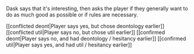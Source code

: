Dask says that it's interesting, then asks the player if they generally want to do as much good as possible or if rules are necessary.

[[conflicted deont|Player says yes, but chose deontology earlier]]
[[conflicted util|Player says no, but chose util earlier]]
[[confirmed deont|Player says no, and had deontology / hesitancy earlier]]
[[confirmed util|Player says yes, and had util / hesitancy earlier]]
